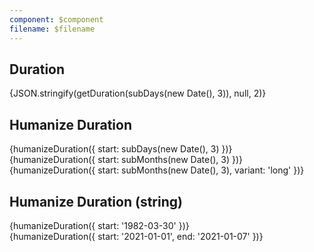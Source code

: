 ```yaml
---
component: $component
filename: $filename
---
```


<script lang="ts">
	import { subDays, subMonths } from 'date-fns';

	import Preview from '$lib/components/Preview.svelte';

	import { getDuration, humanizeDuration } from '$lib/utils/duration';
</script>

## Duration

<Preview>{JSON.stringify(getDuration(subDays(new Date(), 3)), null, 2)}</Preview>

## Humanize Duration

<Preview>
	<div>{humanizeDuration({ start: subDays(new Date(), 3) })}</div>
	<div>{humanizeDuration({ start: subMonths(new Date(), 3) })}</div>
	<div>{humanizeDuration({ start: subMonths(new Date(), 3), variant: 'long' })}</div>
</Preview>

## Humanize Duration (string)

<Preview>
	<div>{humanizeDuration({ start: '1982-03-30' })}</div>
	<div>{humanizeDuration({ start: '2021-01-01', end: '2021-01-07' })}</div>
</Preview>
